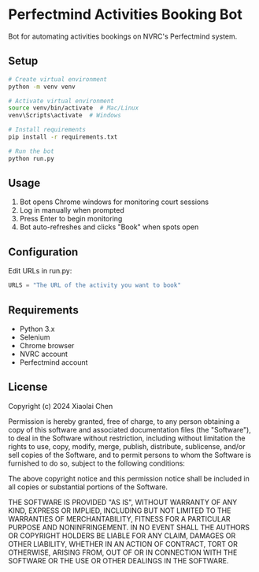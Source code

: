 # Perfectmind Activities Booking Bot

Bot for automating activities bookings on NVRC's Perfectmind system. 

## Setup

```bash
# Create virtual environment
python -m venv venv

# Activate virtual environment
source venv/bin/activate  # Mac/Linux
venv\Scripts\activate  # Windows

# Install requirements 
pip install -r requirements.txt

# Run the bot
python run.py
```

## Usage

1. Bot opens Chrome windows for monitoring court sessions
2. Log in manually when prompted
3. Press Enter to begin monitoring
4. Bot auto-refreshes and clicks "Book" when spots open


## Configuration

Edit URLs in run.py:

```python
URLS = "The URL of the activity you want to book"
```

## Requirements

- Python 3.x
- Selenium
- Chrome browser
- NVRC account
- Perfectmind account

## License

Copyright (c) 2024 Xiaolai Chen

Permission is hereby granted, free of charge, to any person obtaining a copy of this software and associated documentation files (the "Software"), to deal in the Software without restriction, including without limitation the rights to use, copy, modify, merge, publish, distribute, sublicense, and/or sell copies of the Software, and to permit persons to whom the Software is furnished to do so, subject to the following conditions:

The above copyright notice and this permission notice shall be included in all copies or substantial portions of the Software.

THE SOFTWARE IS PROVIDED "AS IS", WITHOUT WARRANTY OF ANY KIND, EXPRESS OR IMPLIED, INCLUDING BUT NOT LIMITED TO THE WARRANTIES OF MERCHANTABILITY, FITNESS FOR A PARTICULAR PURPOSE AND NONINFRINGEMENT. IN NO EVENT SHALL THE AUTHORS OR COPYRIGHT HOLDERS BE LIABLE FOR ANY CLAIM, DAMAGES OR OTHER LIABILITY, WHETHER IN AN ACTION OF CONTRACT, TORT OR OTHERWISE, ARISING FROM, OUT OF OR IN CONNECTION WITH THE SOFTWARE OR THE USE OR OTHER DEALINGS IN THE SOFTWARE.